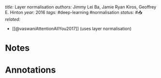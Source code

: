 *title:* Layer normalisation
*authors:* Jimmy Lei Ba, Jamie Ryan Kiros, Geoffrey E. Hinton
*year:* 2016
*tags:* #deep-learning #normalisation
*status:* #📥
*related:*
- [[@vaswaniAttentionAllYou2017]] (uses layer normalisation)
# Notes 

# Annotations